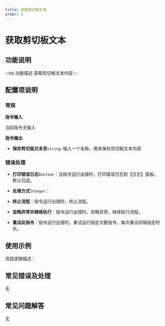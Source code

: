 ```yaml
---
title: 获取剪切板文本
order: 3
---
```


# 获取剪切板文本

## 功能说明

:::tip 功能描述
获取剪切板文本内容
:::

## 配置项说明

### 常规

**指令输入**

当前指令无输入


**指令输出**

- **保存剪切板文本至**`string`: 输入一个名称，用来保存剪切板文本内容

### 错误处理

- **打印错误日志**`Boolean`：当指令运行出错时，打印错误日志到【日志】面板。默认勾选。

- **处理方式**`Integer`：

 - **终止流程**：指令运行出错时，终止流程。

 - **忽略异常并继续执行**：指令运行出错时，忽略异常，继续执行流程。

 - **重试此指令**：指令运行出错时，重试运行指定次数指令，每次重试间隔指定时长。

## 使用示例

流程逻辑描述：

## 常见错误及处理

无

## 常见问题解答

无

